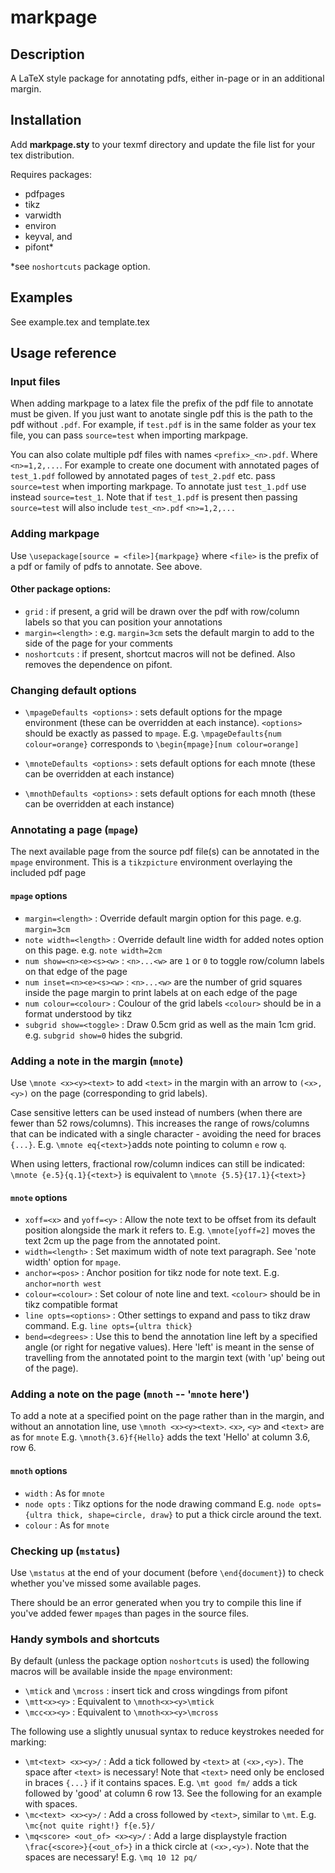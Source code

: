 # markpage

## Description
A LaTeX style package for annotating pdfs, either in-page or in an additional
margin.

## Installation
Add **markpage.sty** to your texmf directory and update the file list for your
tex distribution.

Requires packages:
  + pdfpages  
  + tikz
  + varwidth
  + environ  
  + keyval, and  
  + pifont*

\*see `noshortcuts` package option.
## Examples
See  example.tex and template.tex

## Usage reference
### Input files
When adding markpage to a latex file the prefix of the pdf file to annotate
must be given. If you just want to anotate single pdf this is the path to the
pdf without `.pdf`. For example, if `test.pdf` is in the same folder as your tex
file, you can pass `source=test` when importing markpage.

You can also colate multiple pdf files with names `<prefix>_<n>.pdf`. Where
`<n>=1,2,...`. For example to create one document with annotated pages of
`test_1.pdf` followed by annotated pages of `test_2.pdf` etc. pass `source=test`
when importing markpage. To annotate just `test_1.pdf` use instead
`source=test_1`. Note that if `test_1.pdf` is present then passing `source=test`
will also include `test_<n>.pdf` `<n>=1,2,...`

### Adding markpage
Use `\usepackage[source = <file>]{markpage}` where
 `<file>` is the prefix of a pdf or family of pdfs to annotate. See above.

#### Other package options:
+ `grid` : if present, a grid will be drawn over the pdf with row/column labels
so that you can position your annotations
+ `margin=<length>` : e.g. `margin=3cm` sets the default margin to add to the side of the page for your comments
+ `noshortcuts` : if present, shortcut macros will not be defined. Also removes the dependence on pifont.

### Changing default options
+ `\mpageDefaults <options>` :  sets default options for the mpage environment (these can be overridden at each instance). `<options>` should be exactly as passed to `mpage`. E.g.
`\mpageDefaults{num colour=orange}` corresponds to
`\begin{mpage}[num colour=orange]`

+ `\mnoteDefaults <options>` : sets default options for each mnote (these can be overridden at each instance)

+ `\mnothDefaults <options>` : sets default options for each mnoth (these can be overridden at each instance)

### Annotating a page (`mpage`)
The next available page from the source pdf file(s) can be annotated in the `mpage` environment. This is a `tikzpicture` environment overlaying the included pdf page
#### `mpage` options
+ `margin=<length>` : Override default margin option for this page. e.g. `margin=3cm`
+  `note width=<length>` : Override default line width for added notes option on this page. e.g. `note width=2cm`
+ `num show=<n><e><s><w>` : `<n>...<w>` are `1` or `0` to toggle row/column labels on that edge of the page
+ `num inset=<n><e><s><w>` : `<n>...<w>` are the number of grid squares inside the page margin to print labels at on each edge of the page
+ `num colour=<colour>` : Coulour of the grid labels `<colour>` should be in a format understood by tikz
+ `subgrid show=<toggle>` : Draw 0.5cm grid as well as the main 1cm grid. e.g. `subgrid show=0` hides the subgrid.

### Adding a note in the margin (`mnote`)
Use `\mnote <x><y><text>` to add `<text>` in the margin with an arrow to `(<x>,<y>)` on the page (corresponding to grid labels).

Case sensitive letters can be used instead of numbers (when there are fewer than 52 rows/columns). This increases the range of rows/columns that can be indicated with a single character - avoiding the need for braces `{...}`.
E.g. `\mnote eq{<text>}`adds note pointing to column `e`
row `q`.

When using letters, fractional row/column indices can still be indicated: `\mnote {e.5}{q.1}{<text>}` is equivalent to `\mnote {5.5}{17.1}{<text>}`

#### `mnote` options
+ `xoff=<x>` and `yoff=<y>` : Allow the note text to be offset from its default position alongside the mark it refers to. E.g. `\mnote[yoff=2]` moves the text 2cm up the page from the annotated point.
+ `width=<length>` : Set maximum width of note text paragraph. See 'note width' option for `mpage`.
+ `anchor=<pos>` : Anchor position for tikz node for note text. E.g. `anchor=north west`
+ `colour=<colour>` : Set colour of note line and text. `<colour>` should be in tikz compatible format
+ `line opts=<options>` : Other settings to expand and pass to tikz draw command. E.g. `line opts={ultra thick}`
+ `bend=<degrees>` : Use this to bend the annotation line left by a specified angle (or right for negative values). Here 'left' is meant in the sense of travelling from the annotated point to the margin text (with 'up' being out of the page).

### Adding a note on the page (`mnoth` -- '`mnote` here')
To add a note at a specified point on the page rather than in the margin, and without an annotation line, use `\mnoth <x><y><text>`. `<x>`, `<y>` and `<text>` are as for `mnote` E.g. `\mnoth{3.6}f{Hello}` adds the text 'Hello' at column 3.6, row 6.

#### `mnoth` options
+ `width` : As for `mnote`
+ `node opts` : Tikz options for the node drawing command E.g.
`node opts={ultra thick, shape=circle, draw}` to put a thick circle around the text.
+ `colour` : As for `mnote`

### Checking up (`mstatus`)
Use `\mstatus` at the end of your document (before `\end{document}`) to check whether you've missed some available pages.

There should be an error generated when you try to compile this line if you've added fewer `mpage`s than pages in the source files.

### Handy symbols and shortcuts
By default (unless the package option `noshortcuts` is used) the following macros will be available inside the `mpage` environment:
+ `\mtick` and `\mcross` : insert tick and cross wingdings from pifont
+ `\mtt<x><y>` : Equivalent to `\mnoth<x><y>\mtick`
+ `\mcc<x><y>` : Equivalent to `\mnoth<x><y>\mcross`

The following use a slightly unusual syntax to reduce keystrokes needed for marking:
+ `\mt<text> <x><y>/` : Add a tick followed by `<text>` at `(<x>,<y>)`. The space after `<text>` is necessary!  Note that `<text>` need only be enclosed in braces `{...}` if it contains spaces. E.g.
`\mt good fm/` adds a tick followed by 'good' at column 6 row 13. See the following for an example with spaces.
+ `\mc<text> <x><y>/` : Add a cross followed by `<text>`, similar to `\mt`. E.g. `\mc{not quite right!} f{e.5}/`
+ `\mq<score> <out_of> <x><y>/` : Add a large displaystyle fraction `\frac{<score>}{<out_of>}` in a thick circle at `(<x>,<y>)`. Note that the spaces are necessary! E.g.
`\mq 10 12 pq/`
